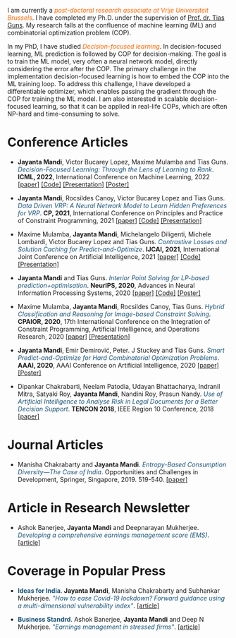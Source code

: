 
I am currently a *<font color="#FF6600">post-doctoral research associate at Vrije Universiteit Brussels</font>*. 
I have completed my Ph.D. under the supervision of [Prof. dr. Tias Guns](http://homepages.vub.ac.be/~tiasguns/). My research falls at the confluence of machine learning (ML) and combinatorial optimization problem (COP). 

In my PhD, I have studied *<font color="#FF6600">Decision-focused learning</font>*. In decision-focused learning, ML prediction is followed by COP for decision-making. The goal is to train the ML model, very often a neural network model, directly considering the error after the COP. The primary challenge in the implementation decision-focused learning is how to embed the COP into the ML training loop. 
To address this challenge, I have developed a differentiable optimizer, which enables passing the gradient through the COP for training the ML model. I am also interested in scalable decision-focused learning, so that it can be applied in real-life COPs, which are often NP-hard and time-consuming to solve. 


# Conference Articles
*   **Jayanta Mandi**, Victor Bucarey Lopez, Maxime Mulamba and Tias Guns. *<font color="#1A5276">Decision-Focused Learning: Through the    Lens of Learning to Rank</font>*. **ICML, 2022**, International Conference on Machine Learning, 2022 [[paper]](https://proceedings.mlr.press/v162/mandi22a.html) [[Code]](https://github.com/JayMan91/ltr-predopt)  [[Presentation]](https://icml.cc/virtual/2022/spotlight/18376) [[Poster]](files/ICMLposter.pdf)

*   **Jayanta Mandi**, Rocsildes Canoy, Victor Bucarey Lopez and Tias Guns.
    *<font color="#1A5276">Data Driven VRP: A Neural Network Model to Learn Hidden Preferences for VRP</font>*. **CP, 2021**, International Conference on Principles and Practice of Constraint Programming, 2021 [[paper]](https://drops.dagstuhl.de/opus/volltexte/2021/15333/) [[Code]](https://github.com/JayMan91/CP2021-Data-Driven-VRP)  [[Presentation]](https://www.youtube.com/watch?v=Mbc8asuz2sg)

*   Maxime Mulamba, **Jayanta Mandi**, Michelangelo Diligenti, Michele Lombardi, Victor Bucarey Lopez  and Tias Guns.
    *<font color="#1A5276">Contrastive Losses and Solution Caching for Predict-and-Optimize</font>*. **IJCAI, 2021**, International Joint Conference on Artificial Intelligence, 2021 [[paper]](https://www.ijcai.org/proceedings/2021/390) [[Code]](https://github.com/CryoCardiogram/ijcai-cache-loss-pno) [[Presentation]](https://ijcai-21.org/videos-slides/?video=5079)


*   **Jayanta Mandi** and Tias Guns.
    *<font color="#1A5276">Interior Point Solving for LP-based prediction+optimisation</font>*. **NeurIPS, 2020**, Advances in Neural Information Processing Systems, 2020 [[paper]](https://proceedings.neurips.cc/paper/2020/hash/51311013e51adebc3c34d2cc591fefee-Abstract.html) [[Code]](https://github.com/JayMan91/NeurIPSIntopt) [[Poster]](files/NIPS20_7109.pdf) 
    
    
*   Maxime Mulamba, **Jayanta Mandi**, Rocsildes Canoy, Tias Guns. 
    *<font color="#1A5276">Hybrid Classification and Reasoning for Image-based Constraint Solving</font>*. **CPAIOR, 2020**, 17th International Conference on the Integration of Constraint Programming, Artificial Intelligence, and Operations Research, 2020 [[paper]](https://link.springer.com/chapter/10.1007/978-3-030-58942-4_24) [[Presentation]](https://youtu.be/byyOQreSGXg?t=30)

*   **Jayanta Mandi**, Emir Demirović, Peter. J Stuckey and Tias Guns.
    *<font color="#1A5276">Smart Predict-and-Optimize for Hard Combinatorial Optimization Problems</font>*. **AAAI, 2020**, AAAI Conference on Artificial Intelligence, 2020 [[paper]](https://aaai.org/ojs/index.php/AAAI/article/view/5521) [[Poster]](files/AAAI20_Poster.pdf) 

*   Dipankar Chakrabarti, Neelam Patodia, Udayan Bhattacharya, Indranil Mitra, Satyaki Roy, 
	**Jayanta 	Mandi**,  Nandini Roy, Prasun Nandy. *<font color="#1A5276">Use of Artificial Intelligence to Analyse Risk in Legal	
	Documents for a Better Decision Support</font>*. **TENCON 2018**, IEEE Region 10 Conference, 2018 [[paper]](https://ieeexplore.ieee.org/document/8650382)   

# Journal Articles
*   Manisha Chakrabarty and **Jayanta 	Mandi**.
    *<font color="#1A5276">Entropy-Based Consumption Diversity—The Case of India</font>*. Opportunities and Challenges in Development, Springer, Singapore, 2019. 519-540. [[paper]](https://www.springerprofessional.de/en/entropy-based-consumption-diversity-the-case-of-india/17220174)   

# Article in Research Newsletter
*   Ashok Banerjee, **Jayanta 	Mandi** and Deepnarayan Mukherjee.
     *<font color="#1A5276">Developing a comprehensive earnings management score (EMS)</font>*. [[article]](https://www.iimcal.ac.in/sites/all/files/pdfs/artha_may_17.pdf#page=6) 

# Coverage in Popular Press
* **<font color="#1A5276">Ideas for India</font>**. **Jayanta 	Mandi**, Manisha Chakrabarty and 
	Subhankar Mukherjee. *<font color="#1A5276">"How to ease Covid-19 lockdown? Forward guidance using a multi-dimensional vulnerability index"</font>*. [[article]](https://www.ideasforindia.in/topics/macroeconomics/how-to-ease-covid-19-lockdown-forward-guidance-using-a-multidimensional-vulnerability-index.html)

* **<font color="#1A5276">Business Standrd</font>**. Ashok Banerjee, **Jayanta 	Mandi** and Deep N 
	Mukherjee. *<font color="#1A5276">"Earnings management in stressed firms"</font>*. [[article]](https://www.business-standard.com/article/companies/earnings-management-in-stressed-firms-117073101722_1.html)
